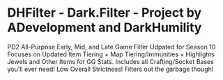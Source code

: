 # DHFilter - Dark.Filter - Project by ADevelopment and DarkHumility
PD2 All-Purpose Early, Mid, and Late Game Filter Udpated for Season 10
Focuses on Updated Item Tiering + Map Tiering/Immunities + Highlights Jewels and Other Items for GG Stats. Includes all Crafting/Socket Bases you'll ever need!
Low Overall Strictness! Filters out the garbage though!
